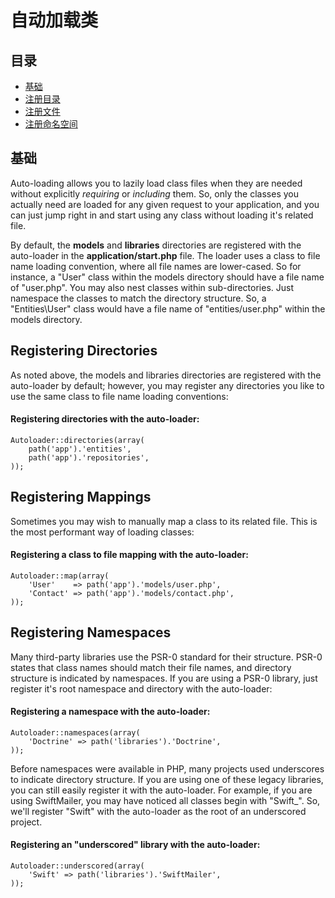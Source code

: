 # 自动加载类

## 目录

- [基础](#the-basics)
- [注册目录](#directories)
- [注册文件](#mappings)
- [注册命名空间](#namespaces)

<a name="the-basics"></a>
## 基础

Auto-loading allows you to lazily load class files when they are needed without explicitly *requiring* or *including* them. So, only the classes you actually need are loaded for any given request to your application, and you can just jump right in and start using any class without loading it's related file.

By default, the **models** and **libraries** directories are registered with the auto-loader in the **application/start.php** file. The loader uses a class to file name loading convention, where all file names are lower-cased. So for instance, a "User" class within the models directory should have a file name of "user.php". You may also nest classes within sub-directories. Just namespace the classes to match the directory structure. So, a "Entities\User" class would have a file name of "entities/user.php" within the models directory.

<a name="directories"></a>
## Registering Directories

As noted above, the models and libraries directories are registered with the auto-loader by default; however, you may register any directories you like to use the same class to file name loading conventions:

#### Registering directories with the auto-loader:

	Autoloader::directories(array(
		path('app').'entities',
		path('app').'repositories',
	));

<a name="mappings"></a>
## Registering Mappings

Sometimes you may wish to manually map a class to its related file. This is the most performant way of loading classes:

#### Registering a class to file mapping with the auto-loader:

	Autoloader::map(array(
		'User'    => path('app').'models/user.php',
		'Contact' => path('app').'models/contact.php',
	));

<a name="namespaces"></a>
## Registering Namespaces

Many third-party libraries use the PSR-0 standard for their structure. PSR-0 states that class names should match their file names, and directory structure is indicated by namespaces. If you are using a PSR-0 library, just register it's root namespace and directory with the auto-loader:

#### Registering a namespace with the auto-loader:

	Autoloader::namespaces(array(
		'Doctrine' => path('libraries').'Doctrine',
	));

Before namespaces were available in PHP, many projects used underscores to indicate directory structure. If you are using one of these legacy libraries, you can still easily register it with the auto-loader. For example, if you are using SwiftMailer, you may have noticed all classes begin with "Swift_". So, we'll register "Swift" with the auto-loader as the root of an underscored project.

#### Registering an "underscored" library with the auto-loader:

	Autoloader::underscored(array(
		'Swift' => path('libraries').'SwiftMailer',
	));
